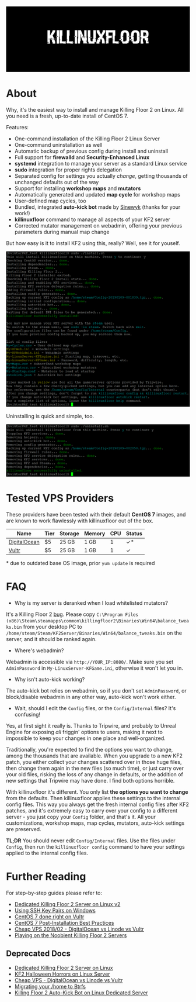 ![](img/logo-small.png)

# About

Why, it's the easiest way to install and manage Killing Floor 2 on Linux. All you need is a fresh, up-to-date install of CentOS 7.

Features:

* One-command installation of the Killing Floor 2 Linux Server
* One-command uninstallation as well
* Automatic backup of previous config during install and uninstall
* Full support for **firewalld** and **Security-Enhanced Linux**
* **systemd** integration to manage your server as a standard Linux service
* **sudo** integration for proper rights delegation
* Separated config for settings you actually _change_, getting thousands of unchanged defaults out of the way
* Support for installing **workshop maps** and **mutators**
* Automatically generated and updated **map cycle** for workshop maps
* User-defined map cycles, too
* Bundled, integrated **auto-kick bot** made by [Sinewyk](https://github.com/Sinewyk/kf2_autokick) (thanks for your work!)
* **killinuxfloor** command to manage all aspects of your KF2 server
* Corrected mutator management on webadmin, offering your previous parameters during manual map change

But how easy is it to install KF2 using this, really? Well, see it for youself.

![](img/install.png)

Uninstalling is quick and simple, too.

![](img/uninstall.png)

# Tested VPS Providers

These providers have been tested with their default **CentOS 7** images, and are known to work flawlessly with killinuxfloor out of the box.

Name | Tier | Storage | Memory | CPU | Status
---|---|---|---|---|---
[DigitalOcean](https://m.do.co/c/0e2a6c411de3) | $5 | 25 GB | 1 GB | 1 | ✓\*
[Vultr](https://www.vultr.com/?ref=7244064) | $5 | 25 GB | 1 GB | 1 | ✓ 

\* due to outdated base OS image, prior `yum update` is required

# FAQ

* Why is my server is deranked when I load whitelisted mutators?

It's a Killing Floor 2 [bug](https://forums.tripwireinteractive.com/forum/killing-floor-2/technical-support-ae/the-bug-report-ae/2328058-whitelisted-mutator-got-unranked-in-these-conditions). Please copy `C:\Program Files (x86)\Steam\steamapps\common\killingfloor2\Binaries\Win64\balance_tweaks.bin` from your desktop PC to `/home/steam/Steam/KF2Server/Binaries/Win64/balance_tweaks.bin` on the server, and it should be ranked again.

* Where's webadmin?

Webadmin is accessible via `http://YOUR_IP:8080/`. Make sure you set `AdminPassword` in `My-LinuxServer-KFGame.ini`, otherwise it won't let you in.

* Why isn't auto-kick working?

The auto-kick bot relies on webadmin, so if you don't set `AdminPassword`, or block/disable webadmin in any other way, auto-kick won't work either.

* Wait, should I edit the `Config` files, or the `Config/Internal` files? It's confusing!

Yes, at first sight it really is. Thanks to Tripwire, and probably to Unreal Engine for exposing _all_ friggin' options to users, making it next to impossible to keep your changes in one place and well-organized.

Traditionally, you're expected to find the options you want to change, among the thousands that are available. When you upgrade to a new KF2 patch, you either collect your changes scattered over in those huge files, then change them again in the new files (so much time), or just carry over your old files, risking the loss of any change in defaults, or the addition of new settings that Tripwire may have done. I find both options horrible.

With killinuxfloor it's different. You only list **the options you want to change** from the defaults. Then killinuxfloor applies these settings to the internal config files. This way you always get the fresh internal config files after KF2 patches, and it's extremely easy to carry over your config to a different server - you just copy your `Config` folder, and that's it. All your customizations, workshop maps, map cycles, mutators, auto-kick settings are preserved.

**TL;DR** You should never edit `Config/Internal` files. Use the files under `Config`, then run the `killinuxfloor config` command to have your settings applied to the internal config files.

# Further Reading

For step-by-step guides please refer to:

* [Dedicated Killing Floor 2 Server on Linux v2](https://noobient.com/post/177032104336/dedicated-killing-floor-2-server-on-linux-v2)
* [Using SSH Key Pairs on Windows](https://noobient.com/post/177021102131/using-ssh-key-pairs-on-windows)
* [CentOS 7 done right on Vultr](https://noobient.com/post/177025083491/centos-7-done-right-on-vultr)
* [CentOS 7 Post-Installation Best Practices](https://noobient.com/post/177024981091/centos-7-post-installation-best-practices)
* [Cheap VPS 2018/02 - DigitalOcean vs Linode vs Vultr](https://noobient.com/post/170833729621/cheap-vps-201802-digitalocean-vs-linode-vs)
* [Playing on the Noobient Killing Floor 2 Servers](https://noobient.com/post/176812638301/playing-on-the-noobient-killing-floor-2-servers)

## Deprecated Docs

* [Dedicated Killing Floor 2 Server on Linux](https://noobient.com/post/166215861971/dedicated-killing-floor-2-server-on-linux)
* [KF2 Halloween Horrors on Linux Server](https://noobient.com/post/166513354986/kf2-halloween-horrors-on-linux-server)
* [Cheap VPS - DigitalOcean vs Linode vs Vultr](https://noobient.com/post/166745112166/cheap-vps-digitalocean-vs-linode-vs-vultr)
* [Migrating your /home to Btrfs](https://noobient.com/post/168802452746/migrating-your-home-to-btrfs)
* [Killing Floor 2 Auto-Kick Bot on Linux Dedicated Server](https://noobient.com/post/175434585701/killing-floor-2-auto-kick-bot-on-linux-dedicated)
